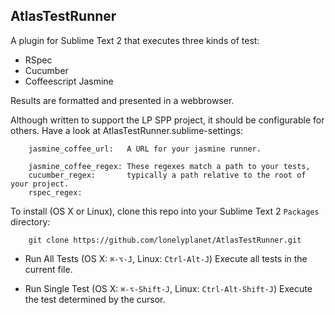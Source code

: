 ## AtlasTestRunner

A plugin for Sublime Text 2 that executes three kinds of test:

* RSpec
* Cucumber
* Coffeescript Jasmine 

Results are formatted and presented in a webbrowser.

Although written to support the LP SPP project, it should be configurable for others. Have a look at AtlasTestRunner.sublime-settings:
```
    jasmine_coffee_url:   A URL for your jasmine runner.
  
    jasmine_coffee_regex: These regexes match a path to your tests,
    cucumber_regex:       typically a path relative to the root of your project.
    rspec_regex:          
```

To install (OS X or Linux), clone this repo into your Sublime Text 2 `Packages` directory:
```
    git clone https://github.com/lonelyplanet/AtlasTestRunner.git
```

* Run All Tests (OS X: `⌘-⌥-J`, Linux: `Ctrl-Alt-J`)
  Execute all tests in the current file.

* Run Single Test (OS X: `⌘-⌥-Shift-J`, Linux: `Ctrl-Alt-Shift-J`)
  Execute the test determined by the cursor.
